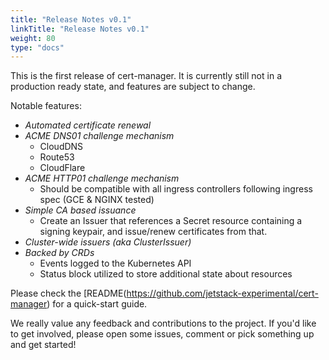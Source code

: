 ```yaml
---
title: "Release Notes v0.1"
linkTitle: "Release Notes v0.1"
weight: 80
type: "docs"
---
```


This is the first release of cert-manager. It is currently still not in a production ready state, and features are subject to change.

Notable features:

- *Automated certificate renewal*
- *ACME DNS01 challenge mechanism*
  - CloudDNS
  - Route53
  - CloudFlare
- *ACME HTTP01 challenge mechanism*
  - Should be compatible with all ingress controllers following ingress spec (GCE & NGINX tested)
- *Simple CA based issuance*
  - Create an Issuer that references a Secret resource containing a signing keypair, and issue/renew certificates from that.
- *Cluster-wide issuers (aka ClusterIssuer)*
- *Backed by CRDs*
  - Events logged to the Kubernetes API
  - Status block utilized to store additional state about resources

Please check the [README(https://github.com/jetstack-experimental/cert-manager) for a quick-start guide.

We really value any feedback and contributions to the project. If you'd like to get involved, please open some issues, comment or pick something up and get started!

